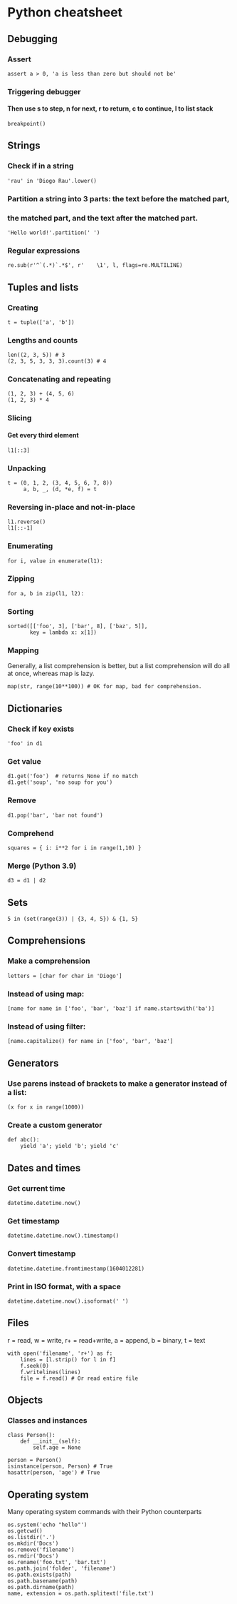 # Python cheatsheet

## Debugging
### Assert
    assert a > 0, 'a is less than zero but should not be'

### Triggering debugger
#### Then use s to step, n for next, r to return, c to continue, l to list stack
    breakpoint()


## Strings
### Check if in a string
    'rau' in 'Diogo Rau'.lower()

### Partition a string into 3 parts: the text before the matched part,
### the matched part, and the text after the matched part.
    'Hello world!'.partition(' ')

### Regular expressions
    re.sub(r'^`(.*)`.*$', r'    \1', l, flags=re.MULTILINE)

## Tuples and lists

### Creating
    t = tuple(['a', 'b'])

### Lengths and counts
    len((2, 3, 5)) # 3
    (2, 3, 5, 3, 3, 3).count(3) # 4

### Concatenating and repeating
    (1, 2, 3) + (4, 5, 6)
    (1, 2, 3) * 4

### Slicing
#### Get every third element
    l1[::3]

### Unpacking
    t = (0, 1, 2, (3, 4, 5, 6, 7, 8))
         a, b, _, (d, *e, f) = t

### Reversing in-place and not-in-place
    l1.reverse()
    l1[::-1]

### Enumerating
    for i, value in enumerate(l1):

### Zipping
    for a, b in zip(l1, l2):

### Sorting
    sorted([['foo', 3], ['bar', 8], ['baz', 5]],
           key = lambda x: x[1])

### Mapping
Generally, a list comprehension is better, but a list comprehension will do all at once, whereas map is lazy.

    map(str, range(10**100)) # OK for map, bad for comprehension.

## Dictionaries

### Check if key exists
    'foo' in d1

### Get value
    d1.get('foo')  # returns None if no match
    d1.get('soup', 'no soup for you')

### Remove
    d1.pop('bar', 'bar not found')

### Comprehend
    squares = { i: i**2 for i in range(1,10) }

### Merge (Python 3.9)
    d3 = d1 | d2


## Sets
    5 in (set(range(3)) | {3, 4, 5}) & {1, 5}

## Comprehensions

### Make a comprehension
    letters = [char for char in 'Diogo']

### Instead of using map:
    [name for name in ['foo', 'bar', 'baz'] if name.startswith('ba')]

### Instead of using filter:
    [name.capitalize() for name in ['foo', 'bar', 'baz']

## Generators
### Use parens instead of brackets to make a generator instead of a list:
    (x for x in range(1000))

### Create a custom generator
    def abc():
        yield 'a'; yield 'b'; yield 'c'

## Dates and times
### Get current time
    datetime.datetime.now()

### Get timestamp
    datetime.datetime.now().timestamp()

### Convert timestamp
    datetime.datetime.fromtimestamp(1604012281)

### Print in ISO format, with a space
    datetime.datetime.now().isoformat(' ')

## Files
r = read, w = write, r+ = read+write, a = append,
b = binary, t = text

    with open('filename', 'r+') as f:
        lines = [l.strip() for l in f]
        f.seek(0)
        f.writelines(lines)
        file = f.read() # Or read entire file


## Objects
### Classes and instances
    class Person():
        def __init__(self):
            self.age = None

    person = Person()
    isinstance(person, Person) # True
    hasattr(person, 'age') # True

## Operating system
Many operating system commands with their Python counterparts

    os.system('echo "hello"')
    os.getcwd()
    os.listdir('.')
    os.mkdir('Docs')
    os.remove('filename')
    os.rmdir('Docs')
    os.rename('foo.txt', 'bar.txt')
    os.path.join('folder', 'filename')
    os.path.exists(path)
    os.path.basename(path)
    os.path.dirname(path)
    name, extension = os.path.splitext('file.txt')
